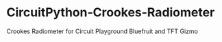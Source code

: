 # CircuitPython-Crookes-Radiometer
Crookes Radiometer for Circuit Playground Bluefruit and TFT Gizmo
